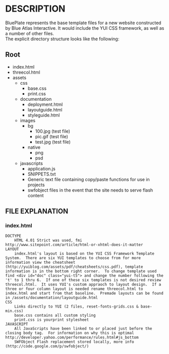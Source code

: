 # DESCRIPTION

BluePlate represents the base template files for a new website constructed by Blue Atlas Interactive. 
It would include the YUI CSS framework, as well as a number of other files.  
The explicit directory structure looks like the following:

## Root
  - index.html
  - threecol.html
  - assets
    - css
        * base.css
        * print.css
    - documentation
        * deployment.html
        * layoutguide.html
        * styleguide.html
    - images
        - bg
            * 100.jpg (test file)
            * pic.gif (test file)
            * test.jpg (test file)
        - native
            - png
            - psd
    - javascripts
        * application.js
        * SNIPPETS.txt
        * Generic text file containing copy/paste functions for use in projects
        * swfobject files in the event that the site needs to serve flash content

## FILE EXPLANATION

### index.html

    DOCTYPE
        HTML 4.01 Strict was used, fmi http://www.sitepoint.com/article/html-or-xhtml-does-it-matter
    LAYOUT
        index.html's layout is based on the YUI CSS Framework Template System.  There are six YUI templates to choose from for more information view the cheatsheet (http://yuiblog.com/assets/pdf/cheatsheets/css.pdf), template information is in the bottom right corner.  To change template used find <div id="doc" class="yui-t5"> and change the number following the 't' to 1 thru 6.  If one of these six templates is not desired review threecol.html.  It uses YUI's custom appraoch to layout design.  If a three or four column layout is needed rename threecol.html to index.html and start from that baseline.  Premade layouts can be found in /assets/documentation/layoutguide.html
    CSS
        Links directly to YUI (2 files, reset-fonts-grids.css & base-min.css)
        base.css contains all custom styling
        print.css is yourprint stylesheet
    JAVASCRIPT
        All JavaScripts have been linked to or placed just before the closing body tag.  For information on why this is optimal http://developer.yahoo.com/performance/rules.html#js_bottom
        SWFObject Flash replacement stored locally, more info (http://code.google.com/p/swfobject/)   

